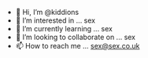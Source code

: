 - 👋 Hi, I’m @kiddions
- 👀 I’m interested in ... sex
- 🌱 I’m currently learning ... sex
- 💞️ I’m looking to collaborate on ... sex
- 📫 How to reach me ... sex@sex.co.uk

<!---
kiddions/kiddions is a ✨ special ✨ repository because its `README.md` (this file) appears on your GitHub profile.
You can click the Preview link to take a look at your changes.
--->
